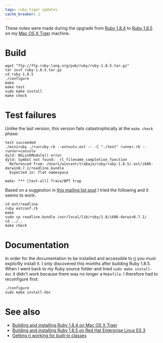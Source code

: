```yaml
---
tags: ruby tiger updates
cache_breaker: 1
---
```


These notes were made during the upgrade from [Ruby 1.8.4](/wiki/Ruby_1.8.4) to [Ruby 1.8.5](/wiki/Ruby_1.8.5) on my [Mac OS X Tiger](/wiki/Mac_OS_X_Tiger) machine.

# Build

    wget "ftp://ftp.ruby-lang.org/pub/ruby/ruby-1.8.5.tar.gz"
    tar zxvf ruby-1.8.5.tar.gz
    cd ruby-1.8.5
    ./configure
    make 
    make test
    sudo make install
    make check

# Test failures

Unlike the last version, this version fails catastrophically at the `make check` phase:

    test succeeded
    ./miniruby ./runruby.rb --extout=.ext -- -C "./test" runner.rb --runner=console 
    dyld: NSLinkModule() error
    dyld: Symbol not found: _rl_filename_completion_function
      Referenced from: /Users/wincent/trabajo/ruby/ruby-1.8.5/.ext/i686-darwin8.7.1/readline.bundle
      Expected in: flat namespace

    make: *** [test-all] Trace/BPT trap

Based on a suggestion in [this mailing list post](http://blade.nagaokaut.ac.jp/cgi-bin/scat.rb/ruby/ruby-core/5118) I tried the following and it seems to work:

    cd ext/readline
    ruby extconf.rb
    make
    sudo cp readline.bundle /usr/local/lib/ruby/1.8/i686-darwin8.7.1/
    cd ../..
    make check

# Documentation

In order for the documentation to be installed and accessible to [ri](/wiki/ri) you must explicitly install it. I only discovered this months after building Ruby 1.8.5. When I went back to my Ruby source folder and tried `sudo make install-doc` it didn't work because there was no longer a `Makefile`. I therefore had to reconfigure first:

    ./configure
    sudo make install-doc

# See also

-   [Building and installing Ruby 1.8.4 on Mac OS X Tiger](/wiki/Building_and_installing_Ruby_1.8.4_on_Mac_OS_X_Tiger)
-   [Building and installing Ruby 1.8.5 on Red Hat Enterprise Linux ES 3](/wiki/Building_and_installing_Ruby_1.8.5_on_Red_Hat_Enterprise_Linux_ES_3)
-   [Getting ri working for built-in classes](/wiki/Getting_ri_working_for_built-in_classes)

